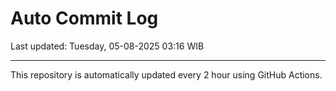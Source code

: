 # Auto Commit Log

Last updated: Tuesday, 05-08-2025 03:16 WIB

---

This repository is automatically updated every 2 hour using GitHub Actions.
